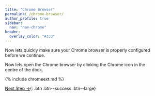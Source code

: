 ```yaml
---
title: "Chrome Browser"
permalink: /chrome-browser/
author_profile: true
sidebar:
  nav: "nav-chrome"
header:
  overlay_color: "#333"
---
```


Now lets quickly make sure your Chrome browser is properly configured before we continue.

Now lets open the Chrome browser by clinking the Chrome icon in the centre of the dock.

{% include chromeext.md %}

[Next Step &rarr;](/chrome-go/){: .btn .btn--success .btn--large}
